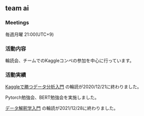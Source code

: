 ## team ai

### Meetings

毎週月曜 21:00(UTC+9)

### 活動内容

輪読会、チームでのKaggleコンペの参加を中心に行っています。

### 活動実績

[Kaggleで勝つデータ分析入門](https://www.amazon.co.jp/Kaggle%E3%81%A7%E5%8B%9D%E3%81%A4%E3%83%87%E3%83%BC%E3%82%BF%E5%88%86%E6%9E%90%E3%81%AE%E6%8A%80%E8%A1%93-%E9%96%80%E8%84%87-%E5%A4%A7%E8%BC%94/dp/4297108437/ref=sr_1_1?crid=1KS3K9JV9VX2A&keywords=kaggle%E3%81%A7%E5%8B%9D%E3%81%A4%E3%83%87%E3%83%BC%E3%82%BF%E5%88%86%E6%9E%90%E3%81%AE%E6%8A%80%E8%A1%93&qid=1640696052&sprefix=kaggle%2Caps%2C238&sr=8-1)
の輪読が2020/12/21に終わりました。

Pytorch勉強会、BERT勉強会を実施しました。

[データ解釈学入門](https://www.amazon.co.jp/%E5%88%86%E6%9E%90%E8%80%85%E3%81%AE%E3%81%9F%E3%82%81%E3%81%AE%E3%83%87%E3%83%BC%E3%82%BF%E8%A7%A3%E9%87%88%E5%AD%A6%E5%85%A5%E9%96%80-%E3%83%87%E3%83%BC%E3%82%BF%E3%81%AE%E6%9C%AC%E8%B3%AA%E3%82%92%E3%81%A8%E3%82%89%E3%81%88%E3%82%8B%E6%8A%80%E8%A1%93-%E6%B1%9F%E5%B4%8E%E8%B2%B4%E8%A3%95/dp/4802612907/ref=sr_1_6?__mk_ja_JP=%E3%82%AB%E3%82%BF%E3%82%AB%E3%83%8A&keywords=%E3%83%87%E3%83%BC%E3%82%BF%E5%88%86%E6%9E%90&qid=1637744302&sr=8-6)
の輪読が2021/12/28に終わりました。
